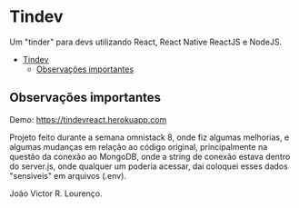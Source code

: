 # Tindev

Um "tinder" para devs utilizando React, React Native ReactJS e NodeJS.

<!-- TOC -->

- [Tindev](#tindev)
    - [Observações importantes](#observações-importantes)
<!-- /TOC -->

## Observações importantes

Demo: https://tindevreact.herokuapp.com

Projeto feito durante a semana omnistack 8, onde fiz algumas melhorias, e algumas mudanças em relação ao código original, principalmente na questão da conexão ao MongoDB, onde a string de conexão estava dentro do server.js, onde qualquer um poderia acessar, dai coloquei esses dados "sensiveis" em arquivos (.env).



João Victor R. Lourenço.
